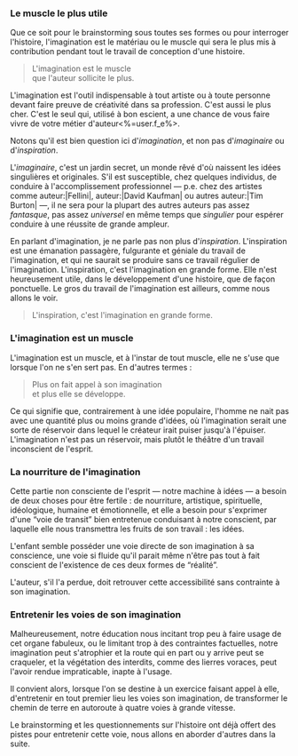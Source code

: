 <!-- Page: #562 L'importance de l'imagination -->

### Le muscle le plus utile

Que ce soit pour le brainstorming sous toutes ses formes ou pour interroger l'histoire, l'imagination est le matériau ou le muscle qui sera le plus mis à contribution pendant tout le travail de conception d'une histoire.

> L'imagination est le muscle<br />que l'auteur sollicite le plus.

L'imagination est l'outil indispensable à tout artiste ou à toute personne devant faire preuve de créativité dans sa profession. C'est aussi le plus cher. C'est le seul qui, utilisé à bon escient, a une chance de vous faire vivre de votre métier d'auteur<%=user.f_e%>.

Notons qu'il est bien question ici d'*imagination*, et non pas d'*imaginaire* ou d'*inspiration*.

L'*imaginaire*, c'est un jardin secret, un monde rêvé d'où naissent les idées singulières et originales. S'il est susceptible, chez quelques individus, de conduire à l'accomplissement professionnel — p.e. chez des artistes comme auteur:|Fellini|, auteur:|David Kaufman| ou autres auteur:|Tim Burton| —, il ne sera pour la plupart des autres auteurs pas assez *fantasque*, pas assez *universel* en même temps que *singulier* pour espérer conduire à une réussite de grande ampleur.

En parlant d'imagination, je ne parle pas non plus d'*inspiration*. L'inspiration est une émanation passagère, fulgurante et géniale du travail de l'imagination, et qui ne saurait se produire sans ce travail régulier de l'imagination. L'inspiration, c'est l'imagination en grande forme. Elle n'est heureusement utile, dans le développement d'une histoire, que de façon ponctuelle. Le gros du travail de l'imagination est ailleurs, comme nous allons le voir.

> L'inspiration, c'est l'imagination en grande forme.

### L'imagination est un muscle

L'imagination est un muscle, et à l'instar de tout muscle, elle ne s'use que lorsque l'on ne s'en sert pas. En d'autres termes :

> Plus on fait appel à son imagination<br />et plus elle se développe.

Ce qui signifie que, contrairement à une idée populaire, l'homme ne nait pas avec une quantité plus ou moins grande d'idées, où l'imagination serait une sorte de réservoir dans lequel le créateur irait puiser jusqu'à l'épuiser. L'imagination n'est pas un réservoir, mais plutôt le théâtre d'un travail inconscient de l'esprit.

### La nourriture de l'imagination

Cette partie non consciente de l'esprit — notre machine à idées — a besoin de deux choses pour être fertile : de nourriture, artistique, spirituelle, idéologique, humaine et émotionnelle, et elle a besoin pour s'exprimer d'une “voie de transit” bien entretenue conduisant à notre conscient, par laquelle elle nous transmettra les fruits de son travail : les idées.

L'enfant semble posséder une voie directe de son imagination à sa conscience, une voie si fluide qu'il parait même n'être pas tout à fait conscient de l'existence de ces deux formes de “réalité”.

L'auteur, s'il l'a perdue, doit retrouver cette accessibilité sans contrainte à son imagination.

### Entretenir les voies de son imagination

Malheureusement, notre éducation nous incitant trop peu à faire usage de cet organe fabuleux, ou le limitant trop à des contraintes factuelles, notre imagination peut s'atrophier et la route qui en part ou y arrive peut se craqueler, et la végétation des interdits, comme des lierres voraces, peut l'avoir rendue impraticable, inapte à l'usage.

Il convient alors, lorsque l'on se destine à un exercice faisant appel à elle, d'entretenir en tout premier lieu les voies son imagination, de transformer le chemin de terre en autoroute à quatre voies à grande vitesse.

Le brainstorming et les questionnements sur l'histoire ont déjà offert des pistes pour entretenir cette voie, nous allons en aborder d'autres dans la suite.